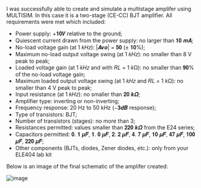 I was successfully able to create and simulate a multistage amplifer using MULTISIM. In this case it is a two-stage (CE-CC) BJT amplifier. All requirements were met which included:
- Power supply: +𝟏𝟎𝑽 relative to the ground;
- Quiescent current drawn from the power supply: no larger than 𝟏𝟎 𝒎𝑨;
- No-load voltage gain (at 1 𝑘𝐻𝑧): |𝑨𝒗𝒐| = 𝟓𝟎 (± 𝟏𝟎%);
- Maximum no-load output voltage swing (at 1 𝑘𝐻𝑧): no smaller than 8 V peak to peak;
- Loaded voltage gain (at 1 𝑘𝐻𝑧 and with 𝑅𝐿 = 1 𝑘Ω): no smaller than 𝟗𝟎% of the no-load voltage gain;
- Maximum loaded output voltage swing (at 1 𝑘𝐻𝑧 and 𝑅𝐿 = 1 𝑘Ω): no smaller than 4 V peak to peak;
- Input resistance (at 1 𝑘𝐻𝑧): no smaller than 𝟐𝟎 𝒌𝜴;
- Amplifier type: inverting or non-inverting;
- Frequency response: 20 Hz to 50 kHz (−𝟑𝒅𝑩 response);
- Type of transistors: BJT;
- Number of transistors (stages): no more than 3;
- Resistances permitted: values smaller than 𝟐𝟐𝟎 𝒌𝜴 from the E24 series;
- Capacitors permitted: 𝟎. 𝟏 𝝁𝑭, 𝟏. 𝟎 𝝁𝑭, 𝟐. 𝟐 𝝁𝑭, 𝟒. 𝟕 𝝁𝑭, 𝟏𝟎 𝝁𝑭, 𝟒𝟕 𝝁𝑭, 𝟏𝟎𝟎 𝝁𝑭, 𝟐𝟐𝟎 𝝁𝑭;
- Other components (BJTs, diodes, Zener diodes, etc.): only from your ELE404 lab kit

Below is an image of the final schematic of the amplifer created:

![image](https://github.com/user-attachments/assets/24bdf6cb-6447-4040-ae1f-cf13549bab00)

